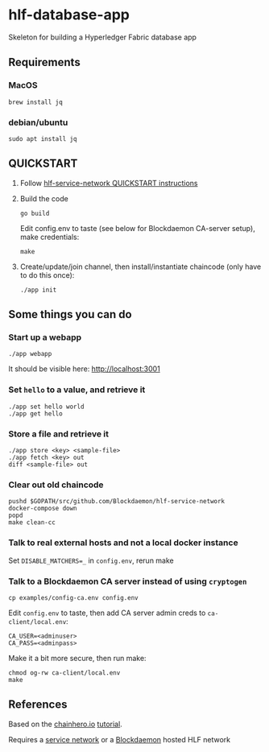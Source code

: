 # hlf-database-app

Skeleton for building a Hyperledger Fabric database app

## Requirements

### MacOS

```shell
brew install jq
```

### debian/ubuntu

```shell
sudo apt install jq
```

## QUICKSTART

1. Follow [hlf-service-network QUICKSTART instructions](https://github.com/Blockdaemon/hlf-service-network/blob/master/README.md#quickstart)
2. Build the code

   ```shell
   go build
   ```

   Edit config.env to taste (see below for Blockdaemon CA-server setup), make credentials:

   ```shell
   make
   ```

3. Create/update/join channel, then install/instantiate chaincode (only have to do this once):

   ```shell
   ./app init
   ```

## Some things you can do

### Start up a webapp

```shell
./app webapp
```

It should be visible here: [http://localhost:3001](http://localhost:3001/)

### Set `hello` to a value, and retrieve it

```shell
./app set hello world
./app get hello
```

### Store a file and retrieve it

```shell
./app store <key> <sample-file>
./app fetch <key> out
diff <sample-file> out
```

### Clear out old chaincode

```shell
pushd $GOPATH/src/github.com/Blockdaemon/hlf-service-network
docker-compose down
popd
make clean-cc
```

### Talk to real external hosts and not a local docker instance

Set `DISABLE_MATCHERS=_` in `config.env`, rerun make

### Talk to a Blockdaemon CA server instead of using `cryptogen`

```shell
cp examples/config-ca.env config.env
```

Edit `config.env` to taste, then add CA server admin creds to `ca-client/local.env`:

```shell
CA_USER=<adminuser>
CA_PASS=<adminpass>
```

Make it a bit more secure, then run make:

```shell
chmod og-rw ca-client/local.env
make
```

## References

Based on the [chainhero.io](https://chainhero.io) [tutorial](https://chainhero.io/2018/03/tutorial-build-blockchain-app-2/).

Requires a [service network](https://github.com/Blockdaemon/hlf-service-network) or a [Blockdaemon](https://blockdaemon.com/) hosted HLF network
